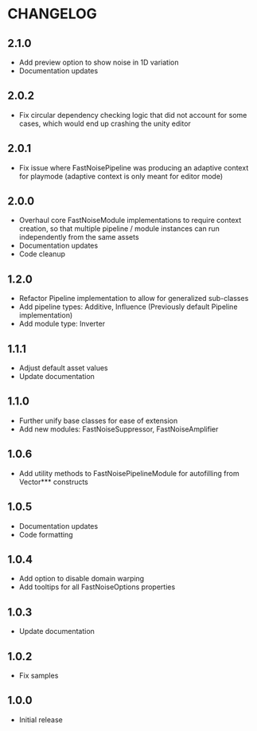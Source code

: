 # CHANGELOG

## 2.1.0

- Add preview option to show noise in 1D variation
- Documentation updates

## 2.0.2

- Fix circular dependency checking logic that did not account for some cases, which would end up crashing the unity editor

## 2.0.1

- Fix issue where FastNoisePipeline was producing an adaptive context for playmode (adaptive context is only meant for editor mode)

## 2.0.0

- Overhaul core FastNoiseModule implementations to require context creation, so that multiple pipeline / module instances can run independently from the same assets
- Documentation updates
- Code cleanup

## 1.2.0

- Refactor Pipeline implementation to allow for generalized sub-classes
- Add pipeline types: Additive, Influence (Previously default Pipeline implementation)
- Add module type: Inverter

## 1.1.1

- Adjust default asset values
- Update documentation

## 1.1.0

- Further unify base classes for ease of extension
- Add new modules: FastNoiseSuppressor, FastNoiseAmplifier

## 1.0.6

- Add utility methods to FastNoisePipelineModule for autofilling from Vector*** constructs

## 1.0.5

- Documentation updates
- Code formatting

## 1.0.4

- Add option to disable domain warping
- Add tooltips for all FastNoiseOptions properties

## 1.0.3

- Update documentation

## 1.0.2

- Fix samples

## 1.0.0

- Initial release